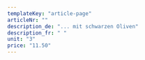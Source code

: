 ```yaml
---
templateKey: "article-page"
articleNr: ""
description_de: "... mit schwarzen Oliven"
description_fr: " "
unit: "3"
price: "11.50"
---
```

